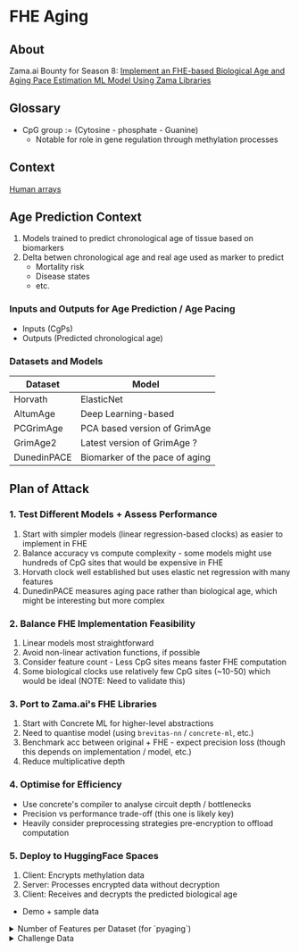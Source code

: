 # FHE Aging

## About

Zama.ai Bounty for Season 8: [Implement an FHE-based Biological Age and Aging Pace Estimation ML Model Using Zama Libraries](https://github.com/zama-ai/bounty-program/issues/143)

## Glossary

- CpG group := (Cytosine - phosphate - Guanine)
  - Notable for role in gene regulation through methylation processes
  
## Context

[Human arrays](`/pyaging/tutorials/tutorial_dnam_illumina_human_array.ipynb`)

## Age Prediction Context

1. Models trained to predict chronological age of tissue based on biomarkers
2. Delta betwen chronological age and real age used as marker to predict
   - Mortality risk
   - Disease states
   - etc.

### Inputs and Outputs for Age Prediction / Age Pacing

- Inputs (CgPs)
- Outputs (Predicted chronological age)

### Datasets and Models

| Dataset | Model |
| - | - |
| Horvath | ElasticNet |
| AltumAge | Deep Learning-based |
| PCGrimAge | PCA based version of GrimAge |
| GrimAge2 | Latest version of GrimAge ? |
| DunedinPACE | Biomarker of the pace of aging |
  
## Plan of Attack

### 1. Test Different Models + Assess Performance

1. Start with simpler models (linear regression-based clocks) as easier to implement in FHE
2. Balance accuracy vs compute complexity - some models might use hundreds of CpG sites that would be expensive
in FHE
3. Horvath clock well established but uses elastic net regression with many features
4. DunedinPACE measures aging pace rather than biological age, which might be interesting but more complex

### 2. Balance FHE Implementation Feasibility

1. Linear models most straightforward
2. Avoid non-linear activation functions, if possible
3. Consider feature count - Less CpG sites means faster FHE computation
4. Some biological clocks use relatively few CpG sites (~10-50) which would be ideal (NOTE: Need to validate this)

### 3. Port to Zama.ai's FHE Libraries

1. Start with Concrete ML for higher-level abstractions
2. Need to quantise model (using `brevitas-nn` / `concrete-ml`, etc.)
3. Benchmark acc between original + FHE - expect precision loss (though this depends on implementation / model, etc.)
4. Reduce multiplicative depth

### 4. Optimise for Efficiency

- Use concrete's compiler to analyse circuit depth / bottlenecks
- Precision vs performance trade-off (this one is likely key)
- Heavily consider preprocessing strategies pre-encryption to offload computation

### 5. Deploy to HuggingFace Spaces

1. Client: Encrypts methylation data
2. Server: Processes encrypted data without decryption
3. Client: Receives and decrypts the predicted biological age
- Demo + sample data

<details>
<summary>Number of Features per Dataset (for `pyaging`)</summary>

</details>

<details>
<summary>Challenge Data</summary>

### Datasets

- The Illumina HumanMethylation450 BeadChip data
- GEO datasets like GSE40279 (often used for Horvath's clock)
- TCGA (The Cancer Genome Atlas) methylation data

#### `dnaMethyAge` R Package - Datasets

```
27k_reference: probeAnnotation21kdatMethUsed
CBL_common: coefs
CBL_specific: coefs
Cortex_common: coefs
DunedinPACE: coefs gold_standard_means
HannumG2013: coefs
HorvathS2013: coefs
HorvathS2018: coefs
LevineM2018: coefs
LuA2019: coefs
McEwenL2019: coefs
ShirebyG2020: coefs
YangZ2016: epiTOCcpgs
ZhangQ2019: coefs
ZhangY2017: coefs
subGSE174422: betas info
```

`betas`: Methylation beta values - actual DNA methylation measurements that serve as input
features for the model.
`X`

`coefs`: Coefficient matrices for different biological clock models.
Each named entry represents a different published biological age clock with its trained
coefficients.
`Weights?`

`probeAnnotation21kdatMethUsed`: Annotation data for DNA methlyation probes (CpG sites)
used in the models.
</details>